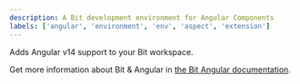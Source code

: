 ```yaml
---
description: A Bit development environment for Angular Components
labels: ['angular', 'environment', 'env', 'aspect', 'extension']
---
```


Adds Angular v14 support to your Bit workspace.

Get more information about Bit & Angular in [the Bit Angular documentation](https://bit.dev/docs/angular-introduction).
